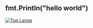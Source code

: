<h2>fmt.Println("hello world")</h2>

[![Top Langs](https://github-readme-stats.vercel.app/api/top-langs/?username=KrizzMU&layout=compact)](https://github.com/KrizzMU/)
